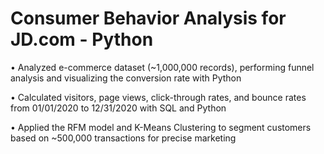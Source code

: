# Consumer Behavior Analysis for JD.com - Python
•	Analyzed e-commerce dataset (~1,000,000 records), performing funnel analysis and visualizing the conversion rate with Python

•	Calculated visitors, page views, click-through rates, and bounce rates from 01/01/2020 to 12/31/2020 with SQL and Python 

•	Applied the RFM model and K-Means Clustering to segment customers based on ~500,000 transactions for precise marketing
